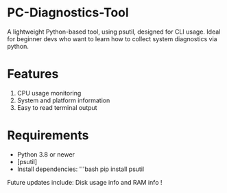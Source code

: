 # PC-Diagnostics-Tool
A lightweight Python-based tool, using psutil, designed for CLI usage. Ideal for beginner devs who want to learn how to collect system diagnostics via python.

# Features
1) CPU usage monitoring
2) System and platform information
3) Easy to read terminal output

# Requirements
- Python 3.8 or newer
- [psutil]
- Install dependencies:
'''bash
pip install psutil

Future updates include: Disk usage info and RAM info !
 

